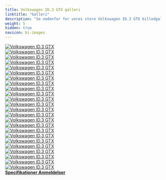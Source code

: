 ```yaml
---
title: Volkswagen ID.3 GTX galleri
linktitle: "Galleri"
description: "Se nedenfor for vores store Volkswagen ID.3 GTX billedgalleri. Klik på billederne for versioner i høj opløsning."
weight: 5
hidden: true
navicon: bi-images
---
```

<!-- markdownlint-disable MD033 -->
<div class="row" id ="my-gallery">
	<div class="pswp-grid-item col-6 col-md-4">
		<a href="https://media.evkx.net/multimedia/models/volkswagen/id.3/id.3_gtx/exterior_1.jpg"
data-pswp-src="https://media.evkx.net/multimedia/models/volkswagen/id.3/id.3_gtx/exterior_1.jpg"
data-pswp-width="3000"
data-pswp-height="2000" 
target="_blank">
			<img src="https://media.evkx.net/multimedia/models/volkswagen/id.3/id.3_gtx/exterior_1_xst.jpg" alt="Volkswagen ID.3 GTX" class="img-fluid " />
		</a>
	</div>
	<div class="pswp-grid-item col-6 col-md-4">
		<a href="https://media.evkx.net/multimedia/models/volkswagen/id.3/id.3_gtx/exterior_10.jpg"
data-pswp-src="https://media.evkx.net/multimedia/models/volkswagen/id.3/id.3_gtx/exterior_10.jpg"
data-pswp-width="3000"
data-pswp-height="2000" 
target="_blank">
			<img src="https://media.evkx.net/multimedia/models/volkswagen/id.3/id.3_gtx/exterior_10_xst.jpg" alt="Volkswagen ID.3 GTX" class="img-fluid " />
		</a>
	</div>
	<div class="pswp-grid-item col-6 col-md-4">
		<a href="https://media.evkx.net/multimedia/models/volkswagen/id.3/id.3_gtx/exterior_11.jpg"
data-pswp-src="https://media.evkx.net/multimedia/models/volkswagen/id.3/id.3_gtx/exterior_11.jpg"
data-pswp-width="3000"
data-pswp-height="2000" 
target="_blank">
			<img src="https://media.evkx.net/multimedia/models/volkswagen/id.3/id.3_gtx/exterior_11_xst.jpg" alt="Volkswagen ID.3 GTX" class="img-fluid " />
		</a>
	</div>
	<div class="pswp-grid-item col-6 col-md-4">
		<a href="https://media.evkx.net/multimedia/models/volkswagen/id.3/id.3_gtx/exterior_2.jpg"
data-pswp-src="https://media.evkx.net/multimedia/models/volkswagen/id.3/id.3_gtx/exterior_2.jpg"
data-pswp-width="3000"
data-pswp-height="1995" 
target="_blank">
			<img src="https://media.evkx.net/multimedia/models/volkswagen/id.3/id.3_gtx/exterior_2_xst.jpg" alt="Volkswagen ID.3 GTX" class="img-fluid " />
		</a>
	</div>
	<div class="pswp-grid-item col-6 col-md-4">
		<a href="https://media.evkx.net/multimedia/models/volkswagen/id.3/id.3_gtx/exterior_3.jpg"
data-pswp-src="https://media.evkx.net/multimedia/models/volkswagen/id.3/id.3_gtx/exterior_3.jpg"
data-pswp-width="3000"
data-pswp-height="2000" 
target="_blank">
			<img src="https://media.evkx.net/multimedia/models/volkswagen/id.3/id.3_gtx/exterior_3_xst.jpg" alt="Volkswagen ID.3 GTX" class="img-fluid " />
		</a>
	</div>
	<div class="pswp-grid-item col-6 col-md-4">
		<a href="https://media.evkx.net/multimedia/models/volkswagen/id.3/id.3_gtx/exterior_4.jpg"
data-pswp-src="https://media.evkx.net/multimedia/models/volkswagen/id.3/id.3_gtx/exterior_4.jpg"
data-pswp-width="3000"
data-pswp-height="2000" 
target="_blank">
			<img src="https://media.evkx.net/multimedia/models/volkswagen/id.3/id.3_gtx/exterior_4_xst.jpg" alt="Volkswagen ID.3 GTX" class="img-fluid " />
		</a>
	</div>
	<div class="pswp-grid-item col-6 col-md-4">
		<a href="https://media.evkx.net/multimedia/models/volkswagen/id.3/id.3_gtx/exterior_5.jpg"
data-pswp-src="https://media.evkx.net/multimedia/models/volkswagen/id.3/id.3_gtx/exterior_5.jpg"
data-pswp-width="3000"
data-pswp-height="2019" 
target="_blank">
			<img src="https://media.evkx.net/multimedia/models/volkswagen/id.3/id.3_gtx/exterior_5_xst.jpg" alt="Volkswagen ID.3 GTX" class="img-fluid " />
		</a>
	</div>
	<div class="pswp-grid-item col-6 col-md-4">
		<a href="https://media.evkx.net/multimedia/models/volkswagen/id.3/id.3_gtx/exterior_6.jpg"
data-pswp-src="https://media.evkx.net/multimedia/models/volkswagen/id.3/id.3_gtx/exterior_6.jpg"
data-pswp-width="3000"
data-pswp-height="2000" 
target="_blank">
			<img src="https://media.evkx.net/multimedia/models/volkswagen/id.3/id.3_gtx/exterior_6_xst.jpg" alt="Volkswagen ID.3 GTX" class="img-fluid " />
		</a>
	</div>
	<div class="pswp-grid-item col-6 col-md-4">
		<a href="https://media.evkx.net/multimedia/models/volkswagen/id.3/id.3_gtx/exterior_7.jpg"
data-pswp-src="https://media.evkx.net/multimedia/models/volkswagen/id.3/id.3_gtx/exterior_7.jpg"
data-pswp-width="3000"
data-pswp-height="2000" 
target="_blank">
			<img src="https://media.evkx.net/multimedia/models/volkswagen/id.3/id.3_gtx/exterior_7_xst.jpg" alt="Volkswagen ID.3 GTX" class="img-fluid " />
		</a>
	</div>
	<div class="pswp-grid-item col-6 col-md-4">
		<a href="https://media.evkx.net/multimedia/models/volkswagen/id.3/id.3_gtx/exterior_8.jpg"
data-pswp-src="https://media.evkx.net/multimedia/models/volkswagen/id.3/id.3_gtx/exterior_8.jpg"
data-pswp-width="3000"
data-pswp-height="1995" 
target="_blank">
			<img src="https://media.evkx.net/multimedia/models/volkswagen/id.3/id.3_gtx/exterior_8_xst.jpg" alt="Volkswagen ID.3 GTX" class="img-fluid " />
		</a>
	</div>
	<div class="pswp-grid-item col-6 col-md-4">
		<a href="https://media.evkx.net/multimedia/models/volkswagen/id.3/id.3_gtx/exterior_9.jpg"
data-pswp-src="https://media.evkx.net/multimedia/models/volkswagen/id.3/id.3_gtx/exterior_9.jpg"
data-pswp-width="3000"
data-pswp-height="2000" 
target="_blank">
			<img src="https://media.evkx.net/multimedia/models/volkswagen/id.3/id.3_gtx/exterior_9_xst.jpg" alt="Volkswagen ID.3 GTX" class="img-fluid " />
		</a>
	</div>
	<div class="pswp-grid-item col-6 col-md-4">
		<a href="https://media.evkx.net/multimedia/models/volkswagen/id.3/id.3_gtx/frontseats_1.jpg"
data-pswp-src="https://media.evkx.net/multimedia/models/volkswagen/id.3/id.3_gtx/frontseats_1.jpg"
data-pswp-width="3000"
data-pswp-height="2000" 
target="_blank">
			<img src="https://media.evkx.net/multimedia/models/volkswagen/id.3/id.3_gtx/frontseats_1_xst.jpg" alt="Volkswagen ID.3 GTX" class="img-fluid " />
		</a>
	</div>
	<div class="pswp-grid-item col-6 col-md-4">
		<a href="https://media.evkx.net/multimedia/models/volkswagen/id.3/id.3_gtx/frontseats_2.jpg"
data-pswp-src="https://media.evkx.net/multimedia/models/volkswagen/id.3/id.3_gtx/frontseats_2.jpg"
data-pswp-width="3000"
data-pswp-height="2000" 
target="_blank">
			<img src="https://media.evkx.net/multimedia/models/volkswagen/id.3/id.3_gtx/frontseats_2_xst.jpg" alt="Volkswagen ID.3 GTX" class="img-fluid " />
		</a>
	</div>
	<div class="pswp-grid-item col-6 col-md-4">
		<a href="https://media.evkx.net/multimedia/models/volkswagen/id.3/id.3_gtx/headlights_1.jpg"
data-pswp-src="https://media.evkx.net/multimedia/models/volkswagen/id.3/id.3_gtx/headlights_1.jpg"
data-pswp-width="3000"
data-pswp-height="2000" 
target="_blank">
			<img src="https://media.evkx.net/multimedia/models/volkswagen/id.3/id.3_gtx/headlights_1_xst.jpg" alt="Volkswagen ID.3 GTX" class="img-fluid " />
		</a>
	</div>
	<div class="pswp-grid-item col-6 col-md-4">
		<a href="https://media.evkx.net/multimedia/models/volkswagen/id.3/id.3_gtx/headlights_2.jpg"
data-pswp-src="https://media.evkx.net/multimedia/models/volkswagen/id.3/id.3_gtx/headlights_2.jpg"
data-pswp-width="3000"
data-pswp-height="2000" 
target="_blank">
			<img src="https://media.evkx.net/multimedia/models/volkswagen/id.3/id.3_gtx/headlights_2_xst.jpg" alt="Volkswagen ID.3 GTX" class="img-fluid " />
		</a>
	</div>
	<div class="pswp-grid-item col-6 col-md-4">
		<a href="https://media.evkx.net/multimedia/models/volkswagen/id.3/id.3_gtx/headlights_3.jpg"
data-pswp-src="https://media.evkx.net/multimedia/models/volkswagen/id.3/id.3_gtx/headlights_3.jpg"
data-pswp-width="3000"
data-pswp-height="2000" 
target="_blank">
			<img src="https://media.evkx.net/multimedia/models/volkswagen/id.3/id.3_gtx/headlights_3_xst.jpg" alt="Volkswagen ID.3 GTX" class="img-fluid " />
		</a>
	</div>
	<div class="pswp-grid-item col-6 col-md-4">
		<a href="https://media.evkx.net/multimedia/models/volkswagen/id.3/id.3_gtx/interior_1.jpg"
data-pswp-src="https://media.evkx.net/multimedia/models/volkswagen/id.3/id.3_gtx/interior_1.jpg"
data-pswp-width="3000"
data-pswp-height="2000" 
target="_blank">
			<img src="https://media.evkx.net/multimedia/models/volkswagen/id.3/id.3_gtx/interior_1_xst.jpg" alt="Volkswagen ID.3 GTX" class="img-fluid " />
		</a>
	</div>
	<div class="pswp-grid-item col-6 col-md-4">
		<a href="https://media.evkx.net/multimedia/models/volkswagen/id.3/id.3_gtx/main_1.jpg"
data-pswp-src="https://media.evkx.net/multimedia/models/volkswagen/id.3/id.3_gtx/main_1.jpg"
data-pswp-width="3000"
data-pswp-height="2000" 
target="_blank">
			<img src="https://media.evkx.net/multimedia/models/volkswagen/id.3/id.3_gtx/main_1_xst.jpg" alt="Volkswagen ID.3 GTX" class="img-fluid " />
		</a>
	</div>
	<div class="pswp-grid-item col-6 col-md-4">
		<a href="https://media.evkx.net/multimedia/models/volkswagen/id.3/id.3_gtx/rearlights_1.jpg"
data-pswp-src="https://media.evkx.net/multimedia/models/volkswagen/id.3/id.3_gtx/rearlights_1.jpg"
data-pswp-width="3000"
data-pswp-height="2000" 
target="_blank">
			<img src="https://media.evkx.net/multimedia/models/volkswagen/id.3/id.3_gtx/rearlights_1_xst.jpg" alt="Volkswagen ID.3 GTX" class="img-fluid " />
		</a>
	</div>
	<div class="pswp-grid-item col-6 col-md-4">
		<a href="https://media.evkx.net/multimedia/models/volkswagen/id.3/id.3_gtx/rearlights_2.jpg"
data-pswp-src="https://media.evkx.net/multimedia/models/volkswagen/id.3/id.3_gtx/rearlights_2.jpg"
data-pswp-width="3000"
data-pswp-height="2000" 
target="_blank">
			<img src="https://media.evkx.net/multimedia/models/volkswagen/id.3/id.3_gtx/rearlights_2_xst.jpg" alt="Volkswagen ID.3 GTX" class="img-fluid " />
		</a>
	</div>
	<div class="pswp-grid-item col-6 col-md-4">
		<a href="https://media.evkx.net/multimedia/models/volkswagen/id.3/id.3_gtx/screens_1.jpg"
data-pswp-src="https://media.evkx.net/multimedia/models/volkswagen/id.3/id.3_gtx/screens_1.jpg"
data-pswp-width="3000"
data-pswp-height="2000" 
target="_blank">
			<img src="https://media.evkx.net/multimedia/models/volkswagen/id.3/id.3_gtx/screens_1_xst.jpg" alt="Volkswagen ID.3 GTX" class="img-fluid " />
		</a>
	</div>
	<div class="pswp-grid-item col-6 col-md-4">
		<a href="https://media.evkx.net/multimedia/models/volkswagen/id.3/id.3_gtx/screens_2.jpg"
data-pswp-src="https://media.evkx.net/multimedia/models/volkswagen/id.3/id.3_gtx/screens_2.jpg"
data-pswp-width="3000"
data-pswp-height="2000" 
target="_blank">
			<img src="https://media.evkx.net/multimedia/models/volkswagen/id.3/id.3_gtx/screens_2_xst.jpg" alt="Volkswagen ID.3 GTX" class="img-fluid " />
		</a>
	</div>
	<div class="pswp-grid-item col-6 col-md-4">
		<a href="https://media.evkx.net/multimedia/models/volkswagen/id.3/id.3_gtx/screens_3.jpg"
data-pswp-src="https://media.evkx.net/multimedia/models/volkswagen/id.3/id.3_gtx/screens_3.jpg"
data-pswp-width="3000"
data-pswp-height="2000" 
target="_blank">
			<img src="https://media.evkx.net/multimedia/models/volkswagen/id.3/id.3_gtx/screens_3_xst.jpg" alt="Volkswagen ID.3 GTX" class="img-fluid " />
		</a>
	</div>
	<div class="pswp-grid-item col-6 col-md-4">
		<a href="https://media.evkx.net/multimedia/models/volkswagen/id.3/id.3_gtx/wheels_1.jpg"
data-pswp-src="https://media.evkx.net/multimedia/models/volkswagen/id.3/id.3_gtx/wheels_1.jpg"
data-pswp-width="1795"
data-pswp-height="1197" 
target="_blank">
			<img src="https://media.evkx.net/multimedia/models/volkswagen/id.3/id.3_gtx/wheels_1_xst.jpg" alt="Volkswagen ID.3 GTX" class="img-fluid " />
		</a>
	</div>
</div>
<script type="module">
  import PhotoSwipeLightbox from '/js/photoswipe-lightbox.esm.js';
    const lightbox = new PhotoSwipeLightbox({
       gallery: '#my-gallery',
        children: 'a',
        pswpModule: () => import('/js/photoswipe.esm.js')
    });
lightbox.init();
</script>
<div class="mt-3 mb-3">
<a href="../specifications/" class="text-decoration-none text-black">
<strong><i class="bi-arrow-left"></i> Specifikationer </strong>
</a>
<a href="../reviews/" class="text-decoration-none text-black float-end">
<strong>Anmeldelser <i class="bi-arrow-right"></i></strong>
</a>
</div>
